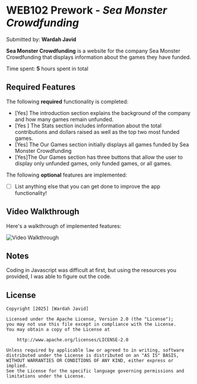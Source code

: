 # WEB102 Prework - *Sea Monster Crowdfunding*

Submitted by: **Wardah Javid**

**Sea Monster Crowdfunding** is a website for the company Sea Monster Crowdfunding that displays information about the games they have funded.

Time spent: **5** hours spent in total

## Required Features

The following **required** functionality is completed:

* [Yes] The introduction section explains the background of the company and how many games remain unfunded.
* [Yes ] The Stats section includes information about the total contributions and dollars raised as well as the top two most funded games.
* [Yes] The Our Games section initially displays all games funded by Sea Monster Crowdfunding
* [Yes]The Our Games section has three buttons that allow the user to display only unfunded games, only funded games, or all games.

The following **optional** features are implemented:

* [ ] List anything else that you can get done to improve the app functionality!

## Video Walkthrough

Here's a walkthrough of implemented features:

<img src='seamonstercrowdfunding.gif' title='Video Walkthrough' width='' alt='Video Walkthrough' />

## Notes

Coding in Javascript was difficult at first, but using the resources you provided, I was able to figure out the code. 

## License

    Copyright [2025] [Wardah Javid]

    Licensed under the Apache License, Version 2.0 (the "License");
    you may not use this file except in compliance with the License.
    You may obtain a copy of the License at

        http://www.apache.org/licenses/LICENSE-2.0

    Unless required by applicable law or agreed to in writing, software
    distributed under the License is distributed on an "AS IS" BASIS,
    WITHOUT WARRANTIES OR CONDITIONS OF ANY KIND, either express or implied.
    See the License for the specific language governing permissions and
    limitations under the License.
